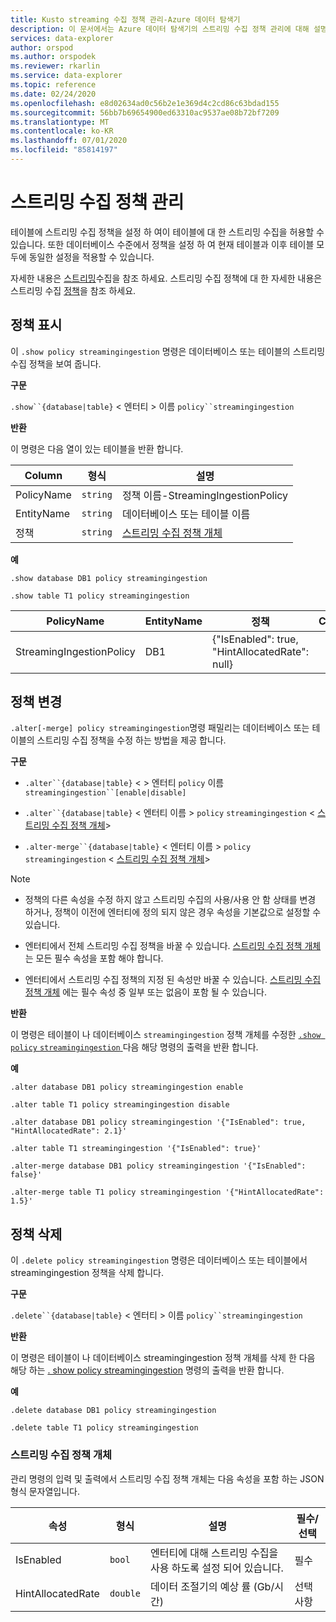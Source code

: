 ```yaml
---
title: Kusto streaming 수집 정책 관리-Azure 데이터 탐색기
description: 이 문서에서는 Azure 데이터 탐색기의 스트리밍 수집 정책 관리에 대해 설명 합니다.
services: data-explorer
author: orspod
ms.author: orspodek
ms.reviewer: rkarlin
ms.service: data-explorer
ms.topic: reference
ms.date: 02/24/2020
ms.openlocfilehash: e8d02634ad0c56b2e1e369d4c2cd86c63bdad155
ms.sourcegitcommit: 56bb7b69654900ed63310ac9537ae08b72bf7209
ms.translationtype: MT
ms.contentlocale: ko-KR
ms.lasthandoff: 07/01/2020
ms.locfileid: "85814197"
---
```

# <a name="streaming-ingestion-policy-management"></a>스트리밍 수집 정책 관리

테이블에 스트리밍 수집 정책을 설정 하 여이 테이블에 대 한 스트리밍 수집을 허용할 수 있습니다. 또한 데이터베이스 수준에서 정책을 설정 하 여 현재 테이블과 이후 테이블 모두에 동일한 설정을 적용할 수 있습니다.

자세한 내용은 [스트리밍](../../ingest-data-streaming.md)수집을 참조 하세요. 스트리밍 수집 정책에 대 한 자세한 내용은 스트리밍 수집 [정책](streamingingestionpolicy.md)을 참조 하세요.

## <a name="display-the-policy"></a>정책 표시

이 `.show policy streamingingestion` 명령은 데이터베이스 또는 테이블의 스트리밍 수집 정책을 보여 줍니다.
 
**구문**

`.show``{database|table}` &lt; 엔터티 &gt; 이름 `policy``streamingingestion`

**반환**

이 명령은 다음 열이 있는 테이블을 반환 합니다.

|Column    |형식    |설명
|---|---|---
|PolicyName|`string`|정책 이름-StreamingIngestionPolicy
|EntityName|`string`|데이터베이스 또는 테이블 이름
|정책    |`string`|[스트리밍 수집 정책 개체](#streaming-ingestion-policy-object)

**예**

```kusto
.show database DB1 policy streamingingestion

.show table T1 policy streamingingestion
```

|PolicyName|EntityName|정책|ChildEntities|EntityType|
|---|---|---|---|---|
|StreamingIngestionPolicy|DB1|{"IsEnabled": true, "HintAllocatedRate": null}

## <a name="change-the-policy"></a>정책 변경

`.alter[-merge] policy streamingingestion`명령 패밀리는 데이터베이스 또는 테이블의 스트리밍 수집 정책을 수정 하는 방법을 제공 합니다.

**구문**

* `.alter``{database|table}` &lt; &gt; 엔터티 `policy` 이름 `streamingingestion``[enable|disable]`

* `.alter``{database|table}` &lt; 엔터티 이름 &gt; `policy` `streamingingestion` &lt; [스트리밍 수집 정책 개체](#streaming-ingestion-policy-object)&gt;

* `.alter-merge``{database|table}` &lt; 엔터티 이름 &gt; `policy` `streamingingestion` &lt; [스트리밍 수집 정책 개체](#streaming-ingestion-policy-object)&gt;

> [!Note]
>
> * 정책의 다른 속성을 수정 하지 않고 스트리밍 수집의 사용/사용 안 함 상태를 변경 하거나, 정책이 이전에 엔터티에 정의 되지 않은 경우 속성을 기본값으로 설정할 수 있습니다.
>
> * 엔터티에서 전체 스트리밍 수집 정책을 바꿀 수 있습니다. [스트리밍 수집 정책 개체](#streaming-ingestion-policy-object) 는 모든 필수 속성을 포함 해야 합니다.
>
> * 엔터티에서 스트리밍 수집 정책의 지정 된 속성만 바꿀 수 있습니다. [스트리밍 수집 정책 개체](#streaming-ingestion-policy-object) 에는 필수 속성 중 일부 또는 없음이 포함 될 수 있습니다.

**반환**

이 명령은 테이블이 나 데이터베이스 `streamingingestion` 정책 개체를 수정한 [ `.show policy` `streamingingestion` ](#display-the-policy) 다음 해당 명령의 출력을 반환 합니다.

**예**

```kusto
.alter database DB1 policy streamingingestion enable

.alter table T1 policy streamingingestion disable

.alter database DB1 policy streamingingestion '{"IsEnabled": true, "HintAllocatedRate": 2.1}'

.alter table T1 streamingingestion '{"IsEnabled": true}'

.alter-merge database DB1 policy streamingingestion '{"IsEnabled": false}'

.alter-merge table T1 policy streamingingestion '{"HintAllocatedRate": 1.5}'
```

## <a name="delete-the-policy"></a>정책 삭제

이 `.delete policy streamingingestion` 명령은 데이터베이스 또는 테이블에서 streamingingestion 정책을 삭제 합니다.

**구문**

`.delete``{database|table}` &lt; 엔터티 &gt; 이름 `policy``streamingingestion`

**반환**

이 명령은 테이블이 나 데이터베이스 streamingingestion 정책 개체를 삭제 한 다음 해당 하는 [. show policy streamingingestion](#display-the-policy) 명령의 출력을 반환 합니다.

**예**

```kusto
.delete database DB1 policy streamingingestion

.delete table T1 policy streamingingestion
```

### <a name="streaming-ingestion-policy-object"></a>스트리밍 수집 정책 개체

관리 명령의 입력 및 출력에서 스트리밍 수집 정책 개체는 다음 속성을 포함 하는 JSON 형식 문자열입니다.

|속성|형식|설명|필수/선택
|---|---|---|---
|IsEnabled|`bool`|엔터티에 대해 스트리밍 수집을 사용 하도록 설정 되어 있습니다.| 필수
|HintAllocatedRate|`double`|데이터 조절기의 예상 률 (Gb/시간)|선택 사항
